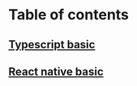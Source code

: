 # Table of contents

## [Typescript basic](Documents/typescript/readme.md)

## [React native basic](Documents/react-native/readme.md)


